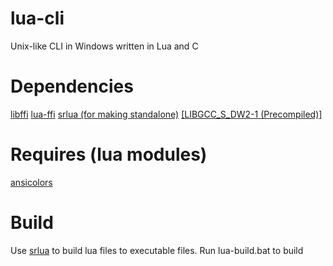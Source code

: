 # lua-cli
Unix-like CLI in Windows written in Lua and C

# Dependencies
[libffi](https://sourceware.org/libffi/)
[lua-ffi](https://github.com/zhaojh329/lua-ffi)
[srlua (for making standalone)](https://github.com/LuaDist/srlua)
[[LIBGCC_S_DW2-1 (Precompiled)]]()

# Requires (lua modules)
[ansicolors](https://github.com/kikito/ansicolors.lua)

# Build
Use [srlua](https://github.com/LuaDist/srlua) to build lua files to executable files.
Run lua-build.bat to build

